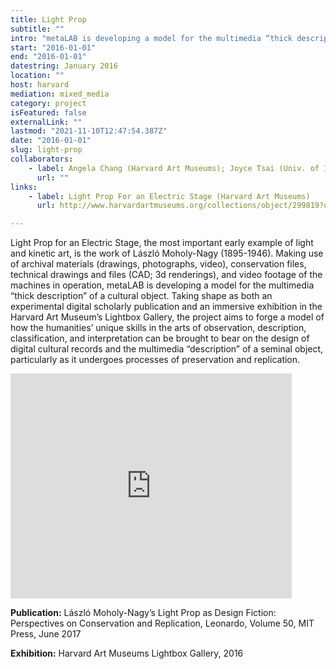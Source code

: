 ```yaml
---
title: Light Prop
subtitle: ""
intro: "metaLAB is developing a model for the multimedia “thick description” of a cultural object\t&#58; <em>Light Prop for an Electric Stage</em>, the work of László Moholy-Nagy (1895-1946) and an early example of light and kinetic art."
start: "2016-01-01"
end: "2016-01-01"
datestring: January 2016
location: ""
host: harvard
mediation: mixed_media
category: project
isFeatured: false
externalLink: ""
lastmod: "2021-11-10T12:47:54.387Z"
date: "2016-01-01"
slug: light-prop
collaborators:
    - label: Angela Chang (Harvard Art Museums); Joyce Tsai (Univ. of Iowa)
      url: ""
links:
    - label: Light Prop For an Electric Stage (Harvard Art Museums)
      url: http://www.harvardartmuseums.org/collections/object/299819?q=light+prop

---
```

Light Prop for an Electric Stage, the most important early example of light and kinetic art, is the work of László Moholy-Nagy (1895-1946). Making use of archival materials (drawings, photographs, video), conservation files, technical drawings and files (CAD; 3d renderings), and video footage of the machines in operation, metaLAB is developing a model for the multimedia “thick description” of a cultural object. Taking shape as both an experimental digital scholarly publication and an immersive exhibition in the Harvard Art Museum’s Lightbox Gallery, the project aims to forge a model of how the humanities’ unique skills in the arts of observation, description, classification, and interpretation can be brought to bear on the design of digital cultural records and the multimedia “description” of a seminal object, particularly as it undergoes processes of preservation and replication.

<iframe src="https://player.vimeo.com/video/174445269" width="450" height="360" frameborder="0" allow="autoplay; fullscreen" allowfullscreen></iframe>

**Publication:**
László Moholy-Nagy’s Light Prop as Design Fiction: Perspectives on Conservation and Replication, Leonardo, Volume 50, MIT Press, June 2017

**Exhibition:**
Harvard Art Museums Lightbox Gallery, 2016